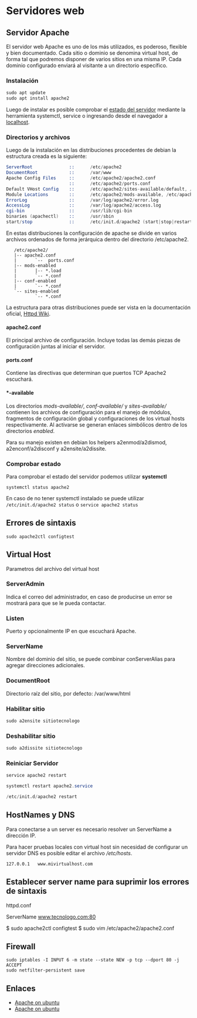 # Servidores web

## Servidor Apache

El servidor web Apache es uno de los más utilizados, es poderoso, flexible y bien documentado.
Cada sitio o dominio se denomina virtual host, de forma tal que podremos disponer de varios sitios en una misma IP. Cada dominio configurado enviará al visitante a un directorio específico.

### Instalación

```cs
sudo apt update
sudo apt install apache2
```

Luego de instalar es posible comprobar el [estado del servidor](#Comprobar-estado) mediante la herramienta systemctl, service o ingresando desde el navegador a [localhost](http://localhost).

### Directorios y archivos

Luego de la instalación en las distribuciones procedentes de debian la estructura creada es la siguiente:

```s
ServerRoot              ::      /etc/apache2
DocumentRoot            ::      /var/www
Apache Config Files     ::      /etc/apache2/apache2.conf
                        ::      /etc/apache2/ports.conf
Default VHost Config    ::      /etc/apache2/sites-available/default, /etc/apache2/sites-enabled/000-default
Module Locations        ::      /etc/apache2/mods-available, /etc/apache2/mods-enabled
ErrorLog                ::      /var/log/apache2/error.log
AccessLog               ::      /var/log/apache2/access.log
cgi-bin                 ::      /usr/lib/cgi-bin
binaries (apachectl)    ::      /usr/sbin
start/stop              ::      /etc/init.d/apache2 (start|stop|restart|reload|force-reload|start-htcacheclean|stop-htcacheclean)
```

En estas distribuciones la configuración de apache se divide en varios archivos ordenados de forma jerárquica dentro del directorio /etc/apache2.

       /etc/apache2/
       |-- apache2.conf
       |       `--  ports.conf
       |-- mods-enabled
       |       |-- *.load
       |       `-- *.conf
       |-- conf-enabled
       |       `-- *.conf
       `-- sites-enabled
               `-- *.conf

La estructura para otras distribuciones puede ser vista en la documentación oficial, [Httpd Wiki](https://wiki.apache.org/httpd/DistrosDefaultLayout).

#### apache2.conf

El principal archivo de configuración. Incluye todas las demás piezas de configuración juntas al iniciar el servidor.

#### ports.conf

Contiene las directivas que determinan que puertos TCP Apache2 escuchará.

#### *-available

Los directorios *mods-available/*, *conf-available/* y *sites-available/* contienen los archivos de configuración para el manejo de módulos,
fragmentos de configuración global y configuraciones de los virtual hosts respectivamente.
Al activarse se generan enlaces simbólicos dentro de los directorios *enabled*.

Para su manejo existen en debian los helpers a2enmod/a2dismod, a2enconf/a2disconf y a2ensite/a2dissite.

### Comprobar estado

Para comprobar el estado del servidor podemos utilizar **systemctl**

`systemctl status apache2`

En caso de no tener systemctl instalado se puede utilizar `/etc/init.d/apache2 status` o `service apache2 status`

## Errores de sintaxis

`sudo apache2ctl configtest`

## Virtual Host

Parametros del archivo del virtual host

### ServerAdmin

Indica el correo del administrador, en caso de producirse un error se mostrará para que se le pueda contactar.

### Listen

Puerto y opcionalmente IP en que escuchará Apache.

### ServerName

Nombre del dominio del sitio, se puede combinar conServerAlias para agregar direcciones adicionales.

### DocumentRoot

Directorio raíz del sitio, por defecto: /var/www/html

### Habilitar sitio

```cs
sudo a2ensite sitiotecnologo
```

### Deshabilitar sitio

```cs
sudo a2dissite sitiotecnologo
```

### Reiniciar Servidor

```cs
service apache2 restart
```

```cs
systemctl restart apache2.service
```

```s
/etc/init.d/apache2 restart
```

## HostNames y DNS

Para conectarse a un server es necesario resolver un ServerName a dirección IP.

Para hacer pruebas locales con virtual host sin necesidad de configurar un servidor DNS es posible editar el archivo */etc/hosts*.

`127.0.0.1   www.mivirtualhost.com`

## Establecer server name para suprimir los errores de sintaxis

httpd.conf

ServerName www.tecnologo.com:80

$ sudo apache2ctl configtest
$ sudo vim /etc/apache2/apache2.conf

## Firewall

```
sudo iptables -I INPUT 6 -m state --state NEW -p tcp --dport 80 -j ACCEPT
sudo netfilter-persistent save
```

## Enlaces

- [Apache on ubuntu](https://docs.oracle.com/en-us/iaas/developer-tutorials/tutorials/apache-on-ubuntu/01oci-ubuntu-apache-summary.htm)
- [Apache on ubuntu](https://developer.oracle.com/tutorials/apache-php-ubuntu-oci-installation/)
